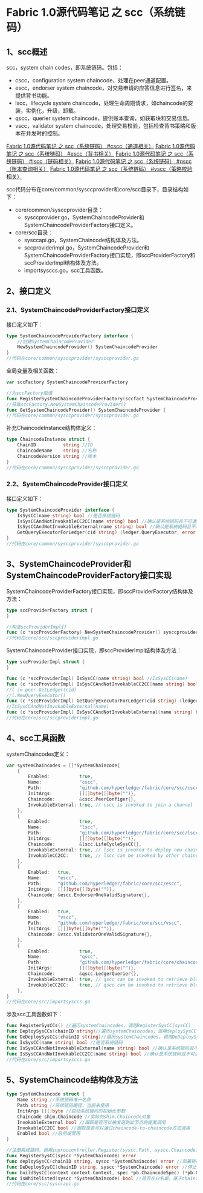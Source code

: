 # Fabric 1.0源代码笔记 之 scc（系统链码）

## 1、scc概述

scc，system chain codes，即系统链码。包括：
* cscc，configuration system chaincode，处理在peer通道配置。
* escc，endorser system chaincode，对交易申请的应答信息进行签名，来提供背书功能。
* lscc，lifecycle system chaincode，处理生命周期请求，如chaincode的安装，实例化，升级，卸载。
* qscc，querier system chaincode，提供账本查询，如获取块和交易信息。
* vscc，validator system chaincode，处理交易校验，包括检查背书策略和版本在并发时的控制。

[Fabric 1.0源代码笔记 之 scc（系统链码） #cscc（通道相关）](cscc.md)
[Fabric 1.0源代码笔记 之 scc（系统链码） #escc（背书相关）](escc.md)
[Fabric 1.0源代码笔记 之 scc（系统链码） #lscc（链码相关）](lscc.md)
[Fabric 1.0源代码笔记 之 scc（系统链码） #qscc（账本查询相关）](qscc.md)
[Fabric 1.0源代码笔记 之 scc（系统链码） #vscc（策略校验相关）](vscc.md)

scc代码分布在core/common/sysccprovider和core/scc目录下，目录结构如下：

* core/common/sysccprovider目录：
	* sysccprovider.go，SystemChaincodeProvider和SystemChaincodeProviderFactory接口定义。
* core/scc目录：
	* sysccapi.go，SystemChaincode结构体及方法。
	* sccproviderimpl.go，SystemChaincodeProvider和SystemChaincodeProviderFactory接口实现，即sccProviderFactory和sccProviderImpl结构体及方法。
	* importsysccs.go，scc工具函数。

## 2、接口定义

### 2.1、SystemChaincodeProviderFactory接口定义

接口定义如下：

```go
type SystemChaincodeProviderFactory interface {
	//创建SystemChaincodeProvider
	NewSystemChaincodeProvider() SystemChaincodeProvider
}
//代码在core/common/sysccprovider/sysccprovider.go
```

全局变量及相关函数：

```go
var sccFactory SystemChaincodeProviderFactory

//为sccFactory赋值
func RegisterSystemChaincodeProviderFactory(sccfact SystemChaincodeProviderFactory) 
//获取sccFactory.NewSystemChaincodeProvider()
func GetSystemChaincodeProvider() SystemChaincodeProvider {
//代码在core/common/sysccprovider/sysccprovider.go
```

补充ChaincodeInstance结构体定义：

```go
type ChaincodeInstance struct {
	ChainID          string //ID
	ChaincodeName    string //名称
	ChaincodeVersion string //版本
}
//代码在core/common/sysccprovider/sysccprovider.go
```

### 2.2、SystemChaincodeProvider接口定义

接口定义如下：

```go
type SystemChaincodeProvider interface {
	IsSysCC(name string) bool //是否系统链码
	IsSysCCAndNotInvokableCC2CC(name string) bool //确认是系统链码且不可通过CC2CC调用
	IsSysCCAndNotInvokableExternal(name string) bool //确认是系统链码且不可通过提案调用
	GetQueryExecutorForLedger(cid string) (ledger.QueryExecutor, error) //获取账本的查询执行器
}
//代码在core/common/sysccprovider/sysccprovider.go
```

## 3、SystemChaincodeProvider和SystemChaincodeProviderFactory接口实现

SystemChaincodeProviderFactory接口实现，即sccProviderFactory结构体及方法：

```go
type sccProviderFactory struct {
}

//构造sccProviderImpl{}
func (c *sccProviderFactory) NewSystemChaincodeProvider() sysccprovider.SystemChaincodeProvider
//代码在core/scc/sccproviderimpl.go
```

SystemChaincodeProvider接口实现，即sccProviderImpl结构体及方法：

```go
type sccProviderImpl struct {
}

func (c *sccProviderImpl) IsSysCC(name string) bool //IsSysCC(name)
func (c *sccProviderImpl) IsSysCCAndNotInvokableCC2CC(name string) bool //IsSysCCAndNotInvokableCC2CC(name)
//l := peer.GetLedger(cid)
//l.NewQueryExecutor()
func (c *sccProviderImpl) GetQueryExecutorForLedger(cid string) (ledger.QueryExecutor, error)
//IsSysCCAndNotInvokableExternal(name)
func (c *sccProviderImpl) IsSysCCAndNotInvokableExternal(name string) bool
//代码在core/scc/sccproviderimpl.go
```

## 4、scc工具函数

systemChaincodes定义：

```go
var systemChaincodes = []*SystemChaincode{
	{
		Enabled:           true,
		Name:              "cscc",
		Path:              "github.com/hyperledger/fabric/core/scc/cscc",
		InitArgs:          [][]byte{[]byte("")},
		Chaincode:         &cscc.PeerConfiger{},
		InvokableExternal: true, // cscc is invoked to join a channel
	},
	{
		Enabled:           true,
		Name:              "lscc",
		Path:              "github.com/hyperledger/fabric/core/scc/lscc",
		InitArgs:          [][]byte{[]byte("")},
		Chaincode:         &lscc.LifeCycleSysCC{},
		InvokableExternal: true, // lscc is invoked to deploy new chaincodes
		InvokableCC2CC:    true, // lscc can be invoked by other chaincodes
	},
	{
		Enabled:   true,
		Name:      "escc",
		Path:      "github.com/hyperledger/fabric/core/scc/escc",
		InitArgs:  [][]byte{[]byte("")},
		Chaincode: &escc.EndorserOneValidSignature{},
	},
	{
		Enabled:   true,
		Name:      "vscc",
		Path:      "github.com/hyperledger/fabric/core/scc/vscc",
		InitArgs:  [][]byte{[]byte("")},
		Chaincode: &vscc.ValidatorOneValidSignature{},
	},
	{
		Enabled:           true,
		Name:              "qscc",
		Path:              "github.com/hyperledger/fabric/core/chaincode/qscc",
		InitArgs:          [][]byte{[]byte("")},
		Chaincode:         &qscc.LedgerQuerier{},
		InvokableExternal: true, // qscc can be invoked to retrieve blocks
		InvokableCC2CC:    true, // qscc can be invoked to retrieve blocks also by a cc
	},
}
//代码在core/scc/importsysccs.go
```

涉及scc工具函数如下：

```go
func RegisterSysCCs() //遍历systemChaincodes，调用RegisterSysCC(sysCC)
func DeploySysCCs(chainID string)//遍历systemChaincodes，调用deploySysCC(chainID, sysCC)
func DeDeploySysCCs(chainID string)//遍历systemChaincodes，调用DeDeploySysCC(chainID, sysCC)
func IsSysCC(name string) bool //是否系统链码
func IsSysCCAndNotInvokableExternal(name string) bool //确认是系统链码且不可被发送到此节点的提案调用
func IsSysCCAndNotInvokableCC2CC(name string) bool //确认是系统链码且不可通过chaincode-to-chaincode方式调用
//代码在core/scc/importsysccs.go
```

## 5、SystemChaincode结构体及方法

```go
type SystemChaincode struct {
	Name string //系统链码唯一名称
	Path string //系统链码路径，当前未使用
	InitArgs [][]byte //启动系统链码的初始化参数
	Chaincode shim.Chaincode //实际的shim.Chaincode对象
	InvokableExternal bool //跟踪是否可以被发送到此节点的提案调用
	InvokableCC2CC bool //跟踪是否可以通过chaincode-to-chaincode方式调用
	Enabled bool //启用或禁用
}

//注册系统链码，调用inproccontroller.Register(syscc.Path, syscc.Chaincode)
func RegisterSysCC(syscc *SystemChaincode) error
func deploySysCC(chainID string, syscc *SystemChaincode) error //部署链码
func DeDeploySysCC(chainID string, syscc *SystemChaincode) error //停止链码
func buildSysCC(context context.Context, spec *pb.ChaincodeSpec) (*pb.ChaincodeDeploymentSpec, error) //编译链码
func isWhitelisted(syscc *SystemChaincode) bool //是否在白名单，基于chaincode.system配置
//代码在core/scc/sysccapi.go
```